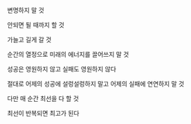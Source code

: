 변명하지 말 것

안되면 될 때까지 할 것

가늘고 길게 갈 것

순간의 열정으로 미래의 에너지를 끌어쓰지 말 것

성공은 영원하지 않고 실패도 영원하지 않다

절대로 어제의 성공에 설렁설렁하지 말고 어제의 실패에 연연하지 말 것

다만 매 순간 최선을 다 할 것

최선이 반복되면 최고가 된다